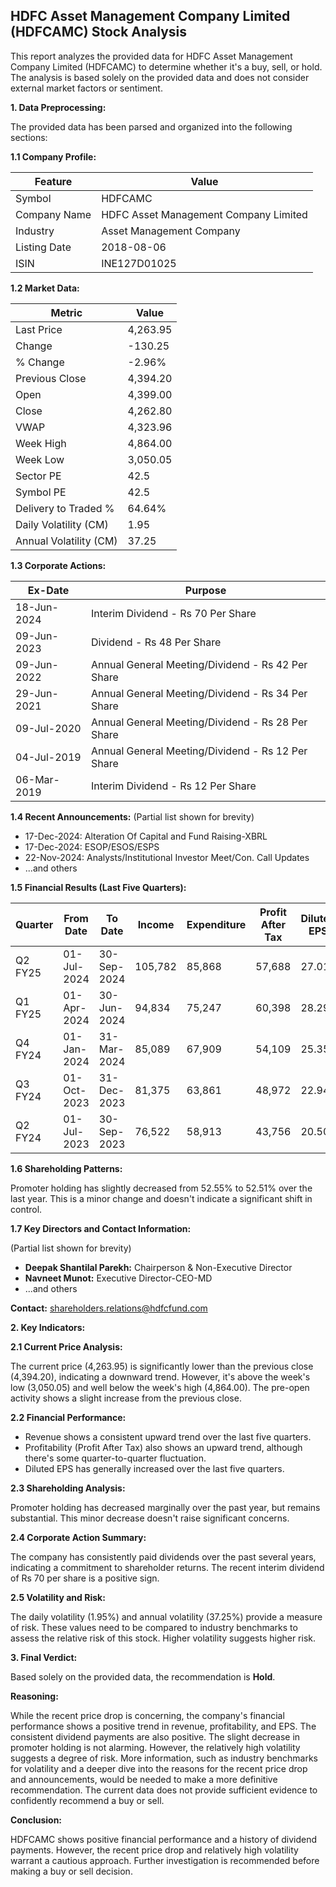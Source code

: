 ## HDFC Asset Management Company Limited (HDFCAMC) Stock Analysis

This report analyzes the provided data for HDFC Asset Management Company Limited (HDFCAMC) to determine whether it's a buy, sell, or hold.  The analysis is based solely on the provided data and does not consider external market factors or sentiment.

**1. Data Preprocessing:**

The provided data has been parsed and organized into the following sections:

**1.1 Company Profile:**

| Feature             | Value                               |
|----------------------|------------------------------------|
| Symbol               | HDFCAMC                             |
| Company Name         | HDFC Asset Management Company Limited |
| Industry             | Asset Management Company             |
| Listing Date         | 2018-08-06                           |
| ISIN                 | INE127D01025                        |


**1.2 Market Data:**

| Metric                | Value      |
|------------------------|------------|
| Last Price             | 4,263.95   |
| Change                 | -130.25    |
| % Change               | -2.96%     |
| Previous Close         | 4,394.20   |
| Open                   | 4,399.00   |
| Close                  | 4,262.80   |
| VWAP                  | 4,323.96   |
| Week High              | 4,864.00   |
| Week Low               | 3,050.05   |
| Sector PE              | 42.5       |
| Symbol PE              | 42.5       |
| Delivery to Traded %  | 64.64%     |
| Daily Volatility (CM) | 1.95       |
| Annual Volatility (CM)| 37.25      |


**1.3 Corporate Actions:**

| Ex-Date     | Purpose                                      |
|-------------|----------------------------------------------|
| 18-Jun-2024 | Interim Dividend - Rs 70 Per Share           |
| 09-Jun-2023 | Dividend - Rs 48 Per Share                    |
| 09-Jun-2022 | Annual General Meeting/Dividend - Rs 42 Per Share |
| 29-Jun-2021 | Annual General Meeting/Dividend - Rs 34 Per Share |
| 09-Jul-2020 | Annual General Meeting/Dividend - Rs 28 Per Share |
| 04-Jul-2019 | Annual General Meeting/Dividend - Rs 12 Per Share |
| 06-Mar-2019 | Interim Dividend - Rs 12 Per Share           |


**1.4 Recent Announcements:** (Partial list shown for brevity)

* 17-Dec-2024: Alteration Of Capital and Fund Raising-XBRL
* 17-Dec-2024: ESOP/ESOS/ESPS
* 22-Nov-2024: Analysts/Institutional Investor Meet/Con. Call Updates
* ...and others


**1.5 Financial Results (Last Five Quarters):**

| Quarter      | From Date    | To Date      | Income     | Expenditure | Profit After Tax | Diluted EPS |
|--------------|--------------|--------------|------------|-------------|-----------------|-------------|
| Q2 FY25      | 01-Jul-2024  | 30-Sep-2024  | 105,782    | 85,868      | 57,688          | 27.01       |
| Q1 FY25      | 01-Apr-2024  | 30-Jun-2024  | 94,834     | 75,247      | 60,398          | 28.29       |
| Q4 FY24      | 01-Jan-2024  | 31-Mar-2024  | 85,089     | 67,909      | 54,109          | 25.35       |
| Q3 FY24      | 01-Oct-2023  | 31-Dec-2023  | 81,375     | 63,861      | 48,972          | 22.94       |
| Q2 FY24      | 01-Jul-2023  | 30-Sep-2023  | 76,522     | 58,913      | 43,756          | 20.50       |


**1.6 Shareholding Patterns:**

Promoter holding has slightly decreased from 52.55% to 52.51% over the last year.  This is a minor change and doesn't indicate a significant shift in control.


**1.7 Key Directors and Contact Information:**

(Partial list shown for brevity)

* **Deepak Shantilal Parekh:** Chairperson & Non-Executive Director
* **Navneet Munot:** Executive Director-CEO-MD
* ...and others

**Contact:** shareholders.relations@hdfcfund.com


**2. Key Indicators:**

**2.1 Current Price Analysis:**

The current price (4,263.95) is significantly lower than the previous close (4,394.20), indicating a downward trend.  However, it's above the week's low (3,050.05) and well below the week's high (4,864.00). The pre-open activity shows a slight increase from the previous close.

**2.2 Financial Performance:**

* Revenue shows a consistent upward trend over the last five quarters.
* Profitability (Profit After Tax) also shows an upward trend, although there's some quarter-to-quarter fluctuation.
* Diluted EPS has generally increased over the last five quarters.

**2.3 Shareholding Analysis:**

Promoter holding has decreased marginally over the past year, but remains substantial. This minor decrease doesn't raise significant concerns.

**2.4 Corporate Action Summary:**

The company has consistently paid dividends over the past several years, indicating a commitment to shareholder returns.  The recent interim dividend of Rs 70 per share is a positive sign.

**2.5 Volatility and Risk:**

The daily volatility (1.95%) and annual volatility (37.25%) provide a measure of risk.  These values need to be compared to industry benchmarks to assess the relative risk of this stock.  Higher volatility suggests higher risk.

**3. Final Verdict:**

Based solely on the provided data, the recommendation is **Hold**.

**Reasoning:**

While the recent price drop is concerning, the company's financial performance shows a positive trend in revenue, profitability, and EPS.  The consistent dividend payments are also positive. The slight decrease in promoter holding is not alarming.  However, the relatively high volatility suggests a degree of risk.  More information, such as industry benchmarks for volatility and a deeper dive into the reasons for the recent price drop and announcements, would be needed to make a more definitive recommendation.  The current data does not provide sufficient evidence to confidently recommend a buy or sell.


**Conclusion:**

HDFCAMC shows positive financial performance and a history of dividend payments. However, the recent price drop and relatively high volatility warrant a cautious approach.  Further investigation is recommended before making a buy or sell decision.
